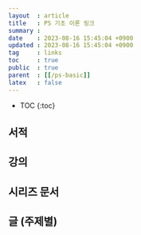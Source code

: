 ```yaml
---
layout  : article
title   : PS 기초 이론 링크
summary : 
date    : 2023-08-16 15:45:04 +0900
updated : 2023-08-16 15:45:04 +0900
tag     : links
toc     : true
public  : true
parent  : [[/ps-basic]] 
latex   : false
---
```

* TOC
{:toc}

## 서적

## 강의

## 시리즈 문서

## 글 (주제별)
